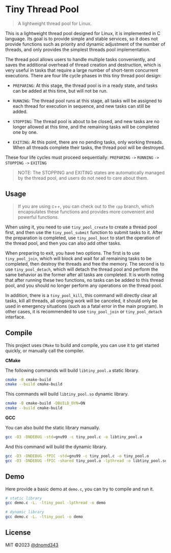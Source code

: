# Tiny Thread Pool

> A lightweight thread pool for Linux.

This is a lightweight thread pool designed for Linux, it is implemented in C language. Its goal is to provide simple and stable services, so it does not provide functions such as priority and dynamic adjustment of the number of threads, and only provides the simplest threads pool implementation.

The thread pool allows users to handle multiple tasks conveniently, and saves the additional overhead of thread creation and destruction, which is very useful in tasks that require a large number of short-term concurrent executions. There are four life cycle phases in this tiny thread pool design:

+ `PREPARING`: At this stage, the thread pool is in a ready state, and tasks can be added at this time, but will not be run.

+ `RUNNING`: The thread pool runs at this stage, all tasks will be assigned to each thread for execution in sequence, and new tasks can still be added.

+ `STOPPING`: The thread pool is about to be closed, and new tasks are no longer allowed at this time, and the remaining tasks will be completed one by one.

+ `EXITING`: At this point, there are no pending tasks, only working threads. When all threads complete their tasks, the thread pool will be destroyed.

These four life cycles must proceed sequentially: `PREPARING` `->` `RUNNING` `->` `STOPPING` `->` `EXITING`

> NOTE: The STOPPING and EXITING states are automatically managed by the thread pool, and users do not need to care about them.

## Usage

> If you are using c++, you can check out to the `cpp` branch, which encapsulates these functions and provides more convenient and powerful functions.

When using it, you need to use `tiny_pool_create` to create a thread pool first, and then use the `tiny_pool_submit` function to submit tasks to it. After the preparation is completed, use `tiny_pool_boot` to start the operation of the thread pool, and then you can also add other tasks.

When preparing to exit, you have two options. The first is to use `tiny_pool_join`, which will block and wait for all remaining tasks to be completed, then destroy the threads and free the memory. The second is to use `tiny_pool_detach`, which will detach the thread pool and perform the same behavior as the former after all tasks are completed. It is worth noting that after running these two functions, no tasks can be added to this thread pool, and you should no longer perform any operations on the thread pool.

In addition, there is a `tiny_pool_kill`, this command will directly clear all tasks, kill all threads, all ongoing work will be canceled, it should only be used in emergency situations (such as a fatal error in the main program). In other cases, it is recommended to use `tiny_pool_join` or `tiny_pool_detach` interface.

## Compile

This project uses `CMake` to build and compile, you can use it to get started quickly, or manually call the compiler.

**CMake**

The following commands will build `libtiny_pool.a` static library.

```bash
cmake -B cmake-build
cmake --build cmake-build
```

This commands will build `libtiny_pool.so` dynamic library.

```bash
cmake -B cmake-build -DBUILD_DYN=ON
cmake --build cmake-build
```

**GCC**

You can also build the static library manually.

```bash
gcc -O3 -DNDEBUG -std=gnu99 -c tiny_pool.c -o libtiny_pool.a
```

And this command will build the dynamic library.

```bash
gcc -O3 -DNDEBUG -fPIC -std=gnu99 -c tiny_pool.c -o tiny_pool.o
gcc -O3 -DNDEBUG -fPIC -shared tiny_pool.o -lpthread -o libtiny_pool.so
```

## Demo

Here provide a basic demo at `demo.c`, you can try to compile and run it.

```bash
# static library
gcc demo.c -L. -ltiny_pool -lpthread -o demo

# dynamic library
gcc demo.c -L. -ltiny_pool -o demo
```

## License

MIT ©2023 [@dnomd343](https://github.com/dnomd343)
